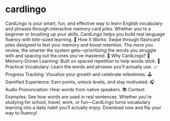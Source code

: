 # cardlingo

CardLingo is your smart, fun, and effective way to learn English vocabulary and phrases through interactive memory card piles. Whether you're a beginner or brushing up your skills, CardLingo helps you build real language fluency with bite-sized learning.
🔹 How It Works:
Swipe through flashcard piles designed to test your memory and boost retention. The more you review, the smarter the system gets—prioritizing the words you struggle with and spacing out the ones you've mastered.
🔹 Why CardLingo?
🧠 Memory-Driven Learning: Built on spaced repetition to help words stick.
💬 Practical Vocabulary: Learn the words and phrases you'll actually use.
📈 Progress Tracking: Visualize your growth and celebrate milestones.
🕹️ Gamified Experience: Earn points, unlock levels, and stay motivated.
🎧 Audio Pronunciation: Hear words from native speakers.
📚 Context Examples: See how words are used in real sentences.
Whether you're studying for school, travel, work, or fun—CardLingo turns vocabulary learning into a daily habit you’ll actually enjoy.
Download now and flip your way to fluency!
